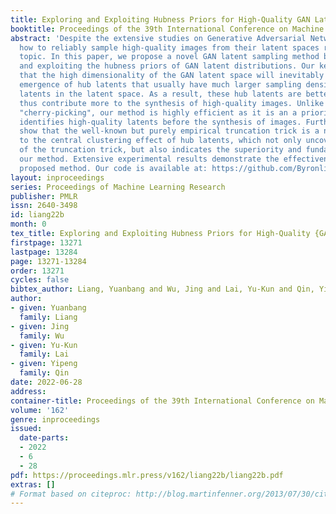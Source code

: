 ```yaml
---
title: Exploring and Exploiting Hubness Priors for High-Quality GAN Latent Sampling
booktitle: Proceedings of the 39th International Conference on Machine Learning
abstract: 'Despite the extensive studies on Generative Adversarial Networks (GANs),
  how to reliably sample high-quality images from their latent spaces remains an under-explored
  topic. In this paper, we propose a novel GAN latent sampling method by exploring
  and exploiting the hubness priors of GAN latent distributions. Our key insight is
  that the high dimensionality of the GAN latent space will inevitably lead to the
  emergence of hub latents that usually have much larger sampling densities than other
  latents in the latent space. As a result, these hub latents are better trained and
  thus contribute more to the synthesis of high-quality images. Unlike the a posterior
  "cherry-picking", our method is highly efficient as it is an a priori method that
  identifies high-quality latents before the synthesis of images. Furthermore, we
  show that the well-known but purely empirical truncation trick is a naive approximation
  to the central clustering effect of hub latents, which not only uncovers the rationale
  of the truncation trick, but also indicates the superiority and fundamentality of
  our method. Extensive experimental results demonstrate the effectiveness of the
  proposed method. Our code is available at: https://github.com/Byronliang8/HubnessGANSampling.'
layout: inproceedings
series: Proceedings of Machine Learning Research
publisher: PMLR
issn: 2640-3498
id: liang22b
month: 0
tex_title: Exploring and Exploiting Hubness Priors for High-Quality {GAN} Latent Sampling
firstpage: 13271
lastpage: 13284
page: 13271-13284
order: 13271
cycles: false
bibtex_author: Liang, Yuanbang and Wu, Jing and Lai, Yu-Kun and Qin, Yipeng
author:
- given: Yuanbang
  family: Liang
- given: Jing
  family: Wu
- given: Yu-Kun
  family: Lai
- given: Yipeng
  family: Qin
date: 2022-06-28
address:
container-title: Proceedings of the 39th International Conference on Machine Learning
volume: '162'
genre: inproceedings
issued:
  date-parts:
  - 2022
  - 6
  - 28
pdf: https://proceedings.mlr.press/v162/liang22b/liang22b.pdf
extras: []
# Format based on citeproc: http://blog.martinfenner.org/2013/07/30/citeproc-yaml-for-bibliographies/
---
```

